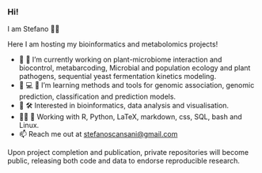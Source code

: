 ### Hi!
I am Stefano 👨‍🔬

Here I am hosting my bioinformatics and metabolomics projects!

- 🦠 🍇 I’m currently working on plant-microbiome interaction and biocontrol, metabarcoding, Microbial and population ecology and plant pathogens, sequential yeast fermentation kinetics modeling.
- 🌱 💻 🧬 I’m learning methods and tools for genomic association, genomic prediction, classification and prediction models.
- 🌌 🛠️ Interested in bioinformatics, data analysis and visualisation.
- 👨‍💻 🐧 Working with R, Python, LaTeX, markdown, css, SQL, bash and Linux.
- 📫 Reach me out at stefanoscansani@gmail.com

Upon project completion and publication, private repositories will become public, releasing both code and data to endorse reproducible research.
